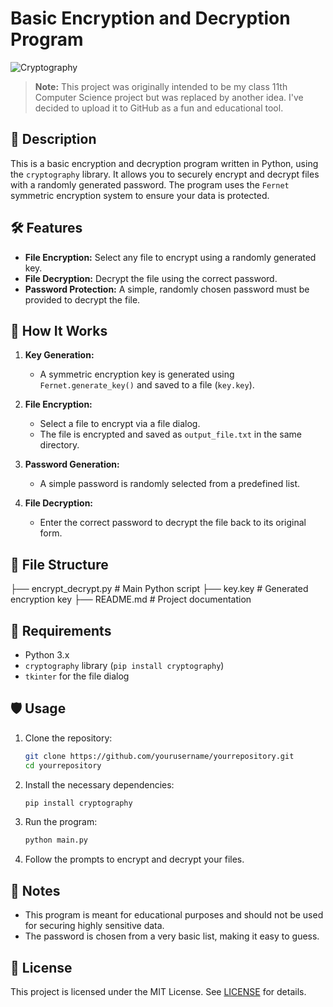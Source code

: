 # Basic Encryption and Decryption Program

![Cryptography](https://www.publicdomainpictures.net/pictures/320000/nahled/cryptography-concept.jpg)

> **Note:** This project was originally intended to be my class 11th Computer Science project but was replaced by another idea. I've decided to upload it to GitHub as a fun and educational tool.

## 📜 Description

This is a basic encryption and decryption program written in Python, using the `cryptography` library. It allows you to securely encrypt and decrypt files with a randomly generated password. The program uses the `Fernet` symmetric encryption system to ensure your data is protected.

## 🛠 Features

- **File Encryption:** Select any file to encrypt using a randomly generated key.
- **File Decryption:** Decrypt the file using the correct password.
- **Password Protection:** A simple, randomly chosen password must be provided to decrypt the file.

## 🚀 How It Works

1. **Key Generation:**
    - A symmetric encryption key is generated using `Fernet.generate_key()` and saved to a file (`key.key`).

2. **File Encryption:**
    - Select a file to encrypt via a file dialog.
    - The file is encrypted and saved as `output_file.txt` in the same directory.

3. **Password Generation:**
    - A simple password is randomly selected from a predefined list.

4. **File Decryption:**
    - Enter the correct password to decrypt the file back to its original form.

## 📂 File Structure
├── encrypt_decrypt.py # Main Python script 
├── key.key # Generated encryption key 
├── README.md # Project documentation


## 🔧 Requirements

- Python 3.x
- `cryptography` library (`pip install cryptography`)
- `tkinter` for the file dialog

## 🛡️ Usage

1. Clone the repository:
    ```bash
    git clone https://github.com/yourusername/yourrepository.git
    cd yourrepository
    ```

2. Install the necessary dependencies:
    ```bash
    pip install cryptography
    ```

3. Run the program:
    ```bash
    python main.py
    ```

4. Follow the prompts to encrypt and decrypt your files.

## 📌 Notes

- This program is meant for educational purposes and should not be used for securing highly sensitive data.
- The password is chosen from a very basic list, making it easy to guess.

## 📜 License

This project is licensed under the MIT License. See [LICENSE](https://opensource.org/license/MIT) for details.

